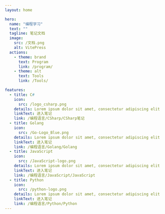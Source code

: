 ```yaml
---
layout: home

hero:
  name: "编程学习"
  text: ""
  tagline: 笔记文档
  image:
    src: /文档.png
    alt: VitePress
  actions:
    - theme: brand
      text: Program
      link: /program/
    - theme: alt
      text: Tools
      link: /Tools/

features:
  - title: C#
    icon: 
      src: /logo_csharp.png
    details: Lorem ipsum dolor sit amet, consectetur adipiscing elit
    linkText: 进入笔记
    link: /编程语言/CSharp/CSharp笔记
  - title: Golang
    icon: 
      src: /Go-Logo_Blue.png
    details: Lorem ipsum dolor sit amet, consectetur adipiscing elit
    linkText: 进入笔记
    link: /编程语言/Golang/Golang
  - title: JavaScript
    icon: 
      src: /JavaScript-logo.png
    details: Lorem ipsum dolor sit amet, consectetur adipiscing elit
    linkText: 进入笔记
    link: /编程语言/JavaScript/JavaScript
  - title: Python
    icon: 
      src: /python-logo.png
    details: Lorem ipsum dolor sit amet, consectetur adipiscing elit
    linkText: 进入笔记
    link: /编程语言/Python/Python
---
```

